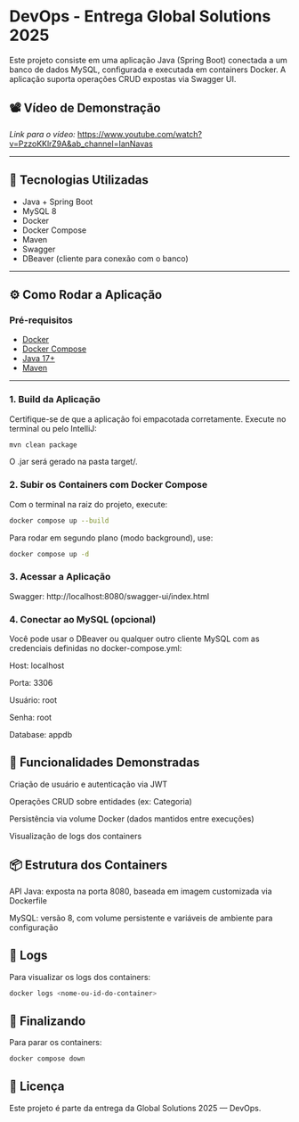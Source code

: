 # DevOps - Entrega Global Solutions 2025

Este projeto consiste em uma aplicação Java (Spring Boot) conectada a um banco de dados MySQL, configurada e executada em containers Docker. A aplicação suporta operações CRUD expostas via Swagger UI.

## 📽️ Vídeo de Demonstração

*Link para o vídeo:* https://www.youtube.com/watch?v=PzzoKKlrZ9A&ab_channel=IanNavas

---

## 🚀 Tecnologias Utilizadas

- Java + Spring Boot
- MySQL 8
- Docker
- Docker Compose
- Maven
- Swagger
- DBeaver (cliente para conexão com o banco)

---

## ⚙️ Como Rodar a Aplicação

### Pré-requisitos

- [Docker](https://www.docker.com/)
- [Docker Compose](https://docs.docker.com/compose/)
- [Java 17+](https://adoptium.net/)
- [Maven](https://maven.apache.org/)

---

### 1. Build da Aplicação

Certifique-se de que a aplicação foi empacotada corretamente. Execute no terminal ou pelo IntelliJ:

```bash
mvn clean package
```

O .jar será gerado na pasta target/.

### 2. Subir os Containers com Docker Compose
Com o terminal na raiz do projeto, execute:

```bash
docker compose up --build
```

Para rodar em segundo plano (modo background), use:
```bash
docker compose up -d
```

### 3. Acessar a Aplicação
Swagger: http://localhost:8080/swagger-ui/index.html

### 4. Conectar ao MySQL (opcional)
Você pode usar o DBeaver ou qualquer outro cliente MySQL com as credenciais definidas no docker-compose.yml:

Host: localhost

Porta: 3306

Usuário: root

Senha: root

Database: appdb

## 🧪 Funcionalidades Demonstradas
Criação de usuário e autenticação via JWT

Operações CRUD sobre entidades (ex: Categoria)

Persistência via volume Docker (dados mantidos entre execuções)

Visualização de logs dos containers

## 📦 Estrutura dos Containers
API Java: exposta na porta 8080, baseada em imagem customizada via Dockerfile

MySQL: versão 8, com volume persistente e variáveis de ambiente para configuração

## 📁 Logs
Para visualizar os logs dos containers:

```bash
docker logs <nome-ou-id-do-container>
```

## 🧹 Finalizando
Para parar os containers:

```bash
docker compose down
```
## 📄 Licença
Este projeto é parte da entrega da Global Solutions 2025 — DevOps.